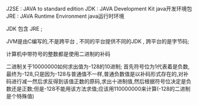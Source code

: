 
J2SE : JAVA to standard edition
JDK : JAVA Development Kit java开发环境包
JRE : JAVA Runtime Environment java运行时环境

JDK 包含 JRE ;

JVM是由C编写的,不是跨平台 , 不同的平台提供不同的JDK , 跨平台的是字节码;

计算机中带符号的整数都是使用二进制的补码

二进制关于10000000如何求出值为-128的10进制;
首先符号位为1代表着是负数, 最终为-128,只是因为-128与普通值不一样,普通负数值是以补码形式存在的,对补码进行减一然后求反得到该值正数的原码,求出十进制值,然后根据符号位决定是负数还是正数;但是-128不能用该方法求值;应该用110000000来计算(-128的二进制是个特殊值)
